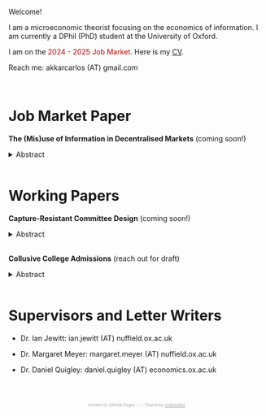 Welcome! 

I am a microeconomic theorist focusing on the economics of information. I am currently a DPhil (PhD) student at the University of Oxford. 

I am on the <span style="color: #c00000;">2024 - 2025 Job Market</span>. Here is my [CV](docs/akkar_cv.pdf).

Reach me: akkarcarlos (AT) gmail.com

<!-- <a href="mailto:akkarcarlos@gmail.com">akkarcarlos@gmail.com</a> -->

<br />

# Job Market Paper

**The (Mis)use of Information in Decentralised Markets** (coming soon!) <!-- [paper] [short talk] [long talk] -->

<details>
  <summary>Abstract</summary>


  <br />
A seller offers an asset in a decentralised market. Buyers have private signals about their common value. I study whether the market becomes allocatively more efficient with (i) more buyers, (ii) better-informed buyers. Both increase the information available about buyers' common value, but also the adverse selection each buyer faces. With more buyers, trade surplus eventually increases and converges to the full-information upper bound if and only if the likelihood ratio of buyers' signals is unbounded from above. Otherwise, it eventually decreases and converges to the no-information lower bound. With better information about trades buyers would have accepted, trade surplus increases. With better information about trades they would have rejected, trade surplus decreases---unless adverse selection is irrelevant. For binary signals, a sharper characterisation emerges: stronger good news increase total surplus, but stronger bad news eventually decrease it.
  
</details>
<br />



# Working Papers

**Capture-Resistant Committee Design** (coming soon!) <!-- [paper] [short talk] [long talk] -->

<details>
  <summary>Abstract</summary>

  <br />  
A lobbyist wants to sway a committee towards implementing a policy by publicly designing and revealing the outcome of an experiment. Each committee member prefers to adopt the policy if the probability of its success exceeds her personal threshold. After the lobbyist reveals the outcome and before they vote, each committee member acquires additional---flexible and costly---private information about the chance of success. A <em>dictatorial</em> voting rule is optimal; it maximises the probability of adoption for a policy that will succeed, minimises it for a policy that will fail, and minimises every member’s information acquisition cost. The optimal dictator is <em>the most demanding member</em>---the member who would acquire the most evidence in favour of the policy before she implements it. 
  
</details>
<br />


**Collusive College Admissions** (reach out for draft) <!-- [paper] [short talk] [long talk] -->

<details>
  <summary>Abstract</summary>

  <br />
I study a matching market à la Azevedo and Leshno (2016), with two colleges and a continuum of students. Students are vertically differentiated in their "promise"; both colleges prefer students with higher promise. Colleges are vertically differentiated over their (i) prestige and (ii) quality investments; students' preferences over these pairs are identical. Students face uncertainty over colleges' capacities. I show that the Boston mechanism might leave both colleges better off relative to a mechanism that produces the unique ex post stable outcome. The college with lower prestige benefits from an <em>allocative effect</em>: it attracts some promising students away from its rival by offering a safer bet. The college with greater prestige benefits from a <em>competitive effect</em>: by conceding those students to its rival, it attenuates competition for the most promising ones. I discuss how my finding can explain long-standing frictions in global college admission mechanisms. 
  
</details>
<br />

# Supervisors and Letter Writers

* Dr. Ian Jewitt: ian.jewitt (AT) nuffield.ox.ac.uk 
<!-- <a href="mailto:ian.jewitt@nuffield.ox.ac.uk">ian.jewitt@nuffield.ox.ac.uk</a> -->
* Dr. Margaret Meyer: margaret.meyer (AT) nuffield.ox.ac.uk 
<!-- <a href="mailto:margaret.meyer@nuffield.ox.ac.uk">margaret.meyer@nuffield.ox.ac.uk</a> -->
* Dr. Daniel Quigley: daniel.quigley (AT) economics.ox.ac.uk 
<!-- <a href="mailto:daniel.quigley@economics.ox.ac.uk">daniel.quigley@economics.ox.ac.uk</a> -->


<br />
<br />
<p style="text-align: center; color: #a9a9a9; font-size: 8px;">
  Hosted on GitHub Pages ---; Theme by 
  <a href="https://github.com/orderedlist" style="color: inherit; text-decoration: underline;">orderedlist</a>
</p>
